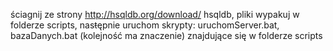 ściagnij ze strony http://hsqldb.org/download/ hsqldb, pliki wypakuj w folderze scripts, nasŧępnie uruchom skrypty: uruchomServer.bat, bazaDanych.bat (kolejność ma znaczenie) znajdujące się w folderze scripts 

